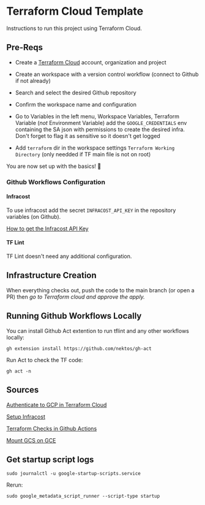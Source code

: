 
# Terraform Cloud Template

Instructions to run this project using Terraform Cloud.

## Pre-Reqs

- Create a [Terraform Cloud](https://app.terraform.io) account, organization and project

- Create an workspace with a version control workflow (connect to Github if not already)

- Search and select the desired Github repository

- Confirm the workspace name and configuration

- Go to Variables in the left menu, Workspace Variables, Terraform Variable (*not* Environment Variable) add the `GOOGLE_CREDENTIALS` env containing the SA json with permissions to create the desired infra. Don't forget to flag it as sensitive so it doesn't get logged

- Add `terraform` dir in the workspace settings `Terraform Working Directory` (only needded if TF main file is not on root)

You are now set up with the basics! 🥳

### Github Workflows Configuration

#### Infracost

To use infracost add the secret `INFRACOST_API_KEY` in the repository variables (on Github).

[How to get the Infracost API Key](https://www.infracost.io/docs/#2-get-api-key)

#### TF Lint

TF Lint doesn't need any additional configuration.

## Infrastructure Creation

When everything checks out, push the code to the main branch (or open a PR) then *go to Terraform cloud and approve the apply.* 

## Running Github Workflows Locally

You can install Github Act extention to run tflint and any other workflows locally:

`gh extension install https://github.com/nektos/gh-act`

Run Act to check the TF code:

`gh act -n`

## Sources

[Authenticate to GCP in Terraform Cloud](https://registry.terraform.io/providers/hashicorp/google/latest/docs/guides/provider_reference.html#using-terraform-cloud)

[Setup Infracost](https://github.com/infracost/actions?tab=readme-ov-file)

[Terraform Checks in Github Actions](https://medium.com/@nanditasahu031/how-to-use-different-tools-to-do-terraform-checks-in-github-actions-b16e9fa73c42)

[Mount GCS on GCE](https://cloud.google.com/storage/docs/gcsfuse-quickstart-mount-bucket)

## Get startup script logs

`sudo journalctl -u google-startup-scripts.service`

Rerun:

`sudo google_metadata_script_runner --script-type startup`